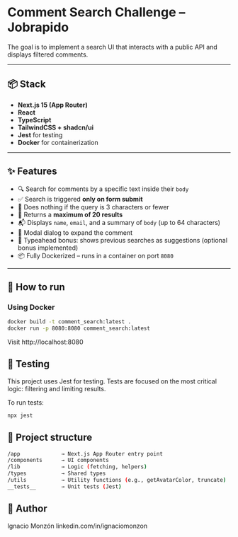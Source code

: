 # Comment Search Challenge – Jobrapido

The goal is to implement a search UI that interacts with a public API and displays filtered comments.

---

## 📦 Stack

- **Next.js 15 (App Router)**
- **React**
- **TypeScript**
- **TailwindCSS + shadcn/ui**
- **Jest** for testing
- **Docker** for containerization

---

## ✨ Features

- 🔍 Search for comments by a specific text inside their `body`
- ✅ Search is triggered **only on form submit**
- 🚫 Does nothing if the query is 3 characters or fewer
- 📄 Returns a **maximum of 20 results**
- 📬 Displays `name`, `email`, and a summary of `body` (up to 64 characters)
- 💬 Modal dialog to expand the comment
- 🧠 Typeahead bonus: shows previous searches as suggestions (optional bonus implemented)
- 📦 Fully Dockerized – runs in a container on port `8080`

---

## 🚀 How to run

### Using Docker

```bash
docker build -t comment_search:latest .
docker run -p 8080:8080 comment_search:latest
```
Visit http://localhost:8080

## 🧪 Testing
This project uses Jest for testing.
Tests are focused on the most critical logic: filtering and limiting results.

To run tests:
```bash
npx jest
```

## 📁 Project structure
```bash
/app             → Next.js App Router entry point
/components      → UI components
/lib             → Logic (fetching, helpers)
/types           → Shared types
/utils           → Utility functions (e.g., getAvatarColor, truncate)
__tests__        → Unit tests (Jest)
```

## 👤 Author
Ignacio Monzón
linkedin.com/in/ignaciomonzon

